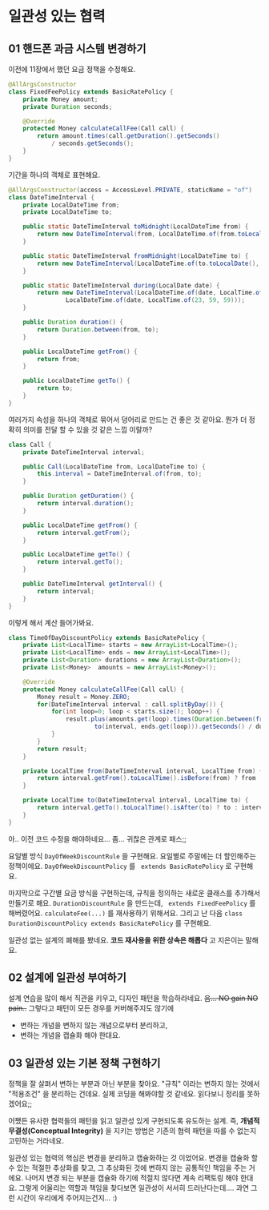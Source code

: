 # 일관성 있는 협력
## 01 핸드폰 과금 시스템 변경하기
이전에 11장에서 했던 요금 정책을 수정해요.

```java
@AllArgsConstructor
class FixedFeePolicy extends BasicRatePolicy {
    private Money amount;
    private Duration seconds;

    @Override
    protected Money calculateCallFee(Call call) {
        return amount.times(call.getDuration().getSeconds()
            / seconds.getSeconds();
    }
}
```

기간을 하나의 객체로 표현해요.
```java
@AllArgsConstructor(access = AccessLevel.PRIVATE, staticName = "of")
class DateTimeInterval {
    private LocalDateTime from;
    private LocalDateTime to;

    public static DateTimeInterval toMidnight(LocalDateTime from) {
        return new DateTimeInterval(from, LocalDateTime.of(from.toLocalDate(), LocalTime.of(23, 59, 59)));
    }

    public static DateTimeInterval fromMidnight(LocalDateTime to) {
        return new DateTimeInterval(LocalDateTime.of(to.toLocalDate(), LocalTime.of(0, 0)), to);
    }

    public static DateTimeInterval during(LocalDate date) {
        return new DateTimeInterval(LocalDateTime.of(date, LocalTime.of(0, 0)),
                LocalDateTime.of(date, LocalTime.of(23, 59, 59)));
    }

    public Duration duration() {
        return Duration.between(from, to);
    }

    public LocalDateTime getFrom() {
        return from;
    }

    public LocalDateTime getTo() {
        return to;
    }
}
```

여러가지 속성을 하나의 객체로 묶어서 덩어리로 만드는 건 좋은 것 같아요. 뭔가 더 정확히 의미를 전달 할 수 있을 것 같은 느낌 이랄까?
```java
class Call {
	private DateTimeInterval interval;

	public Call(LocalDateTime from, LocalDateTime to) {
		this.interval = DateTimeInterval.of(from, to);
	}

	public Duration getDuration() {
		return interval.duration();
	}

	public LocalDateTime getFrom() {
		return interval.getFrom();
	}

	public LocalDateTime getTo() {
		return interval.getTo();
	}

	public DateTimeInterval getInterval() {
		return interval;
	}
}
```
이렇게 해서 계산 들어가봐요.

```java
class TimeOfDayDiscountPolicy extends BasicRatePolicy {
    private List<LocalTime> starts = new ArrayList<LocalTime>();
    private List<LocalTime> ends = new ArrayList<LocalTime>();
    private List<Duration> durations = new ArrayList<Duration>();
    private List<Money>  amounts = new ArrayList<Money>();

    @Override
    protected Money calculateCallFee(Call call) {
        Money result = Money.ZERO;
        for(DateTimeInterval interval : call.splitByDay()) {
            for(int loop=0; loop < starts.size(); loop++) {
                result.plus(amounts.get(loop).times(Duration.between(from(interval, starts.get(loop)),
                        to(interval, ends.get(loop))).getSeconds() / durations.get(loop).getSeconds()));
            }
        }
        return result;
    }

    private LocalTime from(DateTimeInterval interval, LocalTime from) {
        return interval.getFrom().toLocalTime().isBefore(from) ? from : interval.getFrom().toLocalTime();
    }

    private LocalTime to(DateTimeInterval interval, LocalTime to) {
        return interval.getTo().toLocalTime().isAfter(to) ? to : interval.getTo().toLocalTime();
    }
}
```

아.. 이전 코드 수정을 해야하네요... 좀... 귀찮은 관계로 패스;;

요일별 방식 `DayOfWeekDiscountRule` 을 구현해요. 요일별로 주말에는 더 할인해주는 정책이에요.
`DayOfWeekDiscountPolicy` 를 ` extends BasicRatePolicy` 로 구현해요.

마지막으로 구간별 요금 방식을 구현하는데, 규칙을 정의하는 새로운 클래스를 추가해서 만들기로 해요.
`DurationDiscountRule` 을 만드는데, ` extends FixedFeePolicy` 를 해버렸어요. `calculateFee(...)` 를 재사용하기 위해서요.
그리고 난 다음 `class DurationDiscountPolicy extends BasicRatePolicy` 를 구현해요.

일관성 없는 설계의 폐해를 봤네요. **코드 재사용을 위한 상속은 해롭다** 고 지은이는 말해요.

## 02 설계에 일관성 부여하기
설계 연습을 많이 해서 직관을 키우고, 디자인 패턴을 학습하라네요. ~~음... NO gain NO pain..~~
그렇다고 패턴이 모든 경우를 커버해주지도 않기에
 - 변하는 개념을 변하지 않는 개념으로부터 분리하고,
 - 변하는 개념을 캡슐화 해야 한대요.

## 03 일관성 있는 기본 정책 구현하기
정책을 잘 살펴서 변하는 부분과 아닌 부분을 찾아요. "규칙" 이라는 변하지 않는 것에서 "적용조건" 을 분리하는 건데요.
실제 코딩을 해봐야할 것 같네요. 읽다보니 정리를 못하겠어요;;

어쨌든 유사한 협력들의 패턴을 읽고 일관성 있게 구현되도록 유도하는 설계.
즉, **개념적 무결성(Conceptual Integrity)** 을 지키는 방법은 기존의 협력 패턴을 따를 수 없는지 고민하는 거라네요.

일관성 있는 협력의 핵심은 변경을 분리하고 캡슐화하는 것 이었어요.
변경을 캡슐화 할 수 있는 적절한 추상화를 찾고, 그 추상화된 것에 변하지 않는 공통적인 책임을 주는 거에요.
나머지 변경 되는 부분을 캡슐화 하기에 적절치 않다면 계속 리팩토링 해야 한대요. 그렇게 어울리는 역할과 책임을 찾다보면 일관성이 서서히 드러난다는데....
과연 그런 시간이 우리에게 주어지는건지... :)
